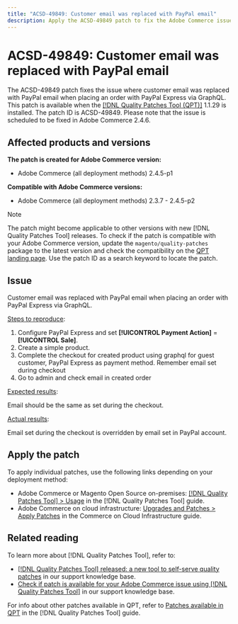 ```yaml
---
title: "ACSD-49849: Customer email was replaced with PayPal email"
description: Apply the ACSD-49849 patch to fix the Adobe Commerce issue where the customer email was replaced with PayPal email when placing an order with PayPal Express via GraphQL.
---
```

# ACSD-49849: Customer email was replaced with PayPal email

The ACSD-49849 patch fixes the issue where customer email was replaced with PayPal email when placing an order with PayPal Express via GraphQL. This patch is available when the [[!DNL Quality Patches Tool (QPT)]](/help/announcements/adobe-commerce-announcements/magento-quality-patches-released-new-tool-to-self-serve-quality-patches.md) 1.1.29 is installed. The patch ID is ACSD-49849. Please note that the issue is scheduled to be fixed in Adobe Commerce 2.4.6.

## Affected products and versions

**The patch is created for Adobe Commerce version:**

* Adobe Commerce (all deployment methods) 2.4.5-p1

**Compatible with Adobe Commerce versions:**

* Adobe Commerce (all deployment methods) 2.3.7 - 2.4.5-p2

>[!NOTE]
>
>The patch might become applicable to other versions with new [!DNL Quality Patches Tool] releases. To check if the patch is compatible with your Adobe Commerce version, update the `magento/quality-patches` package to the latest version and check the compatibility on the [QPT landing page](https://experienceleague.adobe.com/tools/commerce-quality-patches/index.html). Use the patch ID as a search keyword to locate the patch.

## Issue

Customer email was replaced with PayPal email when placing an order with PayPal Express via GraphQL.

<u>Steps to reproduce</u>:

1. Configure PayPal Express and set **[!UICONTROL Payment Action]** = **[!UICONTROL Sale]**.
1. Create a simple product.
1. Complete the checkout for created product using graphql for guest customer, PayPal Express as payment method. Remember email set during checkout
1. Go to admin and check email in created order

<u>Expected results</u>:

Email should be the same as set during the checkout.

<u>Actual results</u>:

Email set during the checkout is overridden by email set in PayPal account.

## Apply the patch

To apply individual patches, use the following links depending on your deployment method:

* Adobe Commerce or Magento Open Source on-premises: [[!DNL Quality Patches Tool] > Usage](https://experienceleague.adobe.com/docs/commerce-operations/tools/quality-patches-tool/usage.html) in the [!DNL Quality Patches Tool] guide.
* Adobe Commerce on cloud infrastructure: [Upgrades and Patches > Apply Patches](https://experienceleague.adobe.com/docs/commerce-cloud-service/user-guide/develop/upgrade/apply-patches.html) in the Commerce on Cloud Infrastructure guide.

## Related reading

To learn more about [!DNL Quality Patches Tool], refer to:

* [[!DNL Quality Patches Tool] released: a new tool to self-serve quality patches](/help/announcements/adobe-commerce-announcements/magento-quality-patches-released-new-tool-to-self-serve-quality-patches.md) in our support knowledge base.
* [Check if patch is available for your Adobe Commerce issue using [!DNL Quality Patches Tool]](/help/support-tools/patches-available-in-qpt-tool/check-patch-for-magento-issue-with-magento-quality-patches.md) in our support knowledge base.

For info about other patches available in QPT, refer to [Patches available in QPT](https://experienceleague.adobe.com/tools/commerce-quality-patches/index.html) in the [!DNL Quality Patches Tool] guide.

